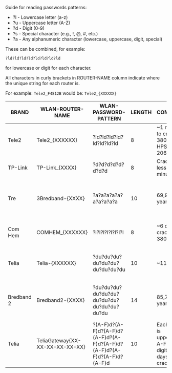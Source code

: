 Guide for reading passwords patterns:
- ?l - Lowercase letter (a-z)
- ?u - Uppercase letter (A-Z)
- ?d - Digit (0-9)
- ?s - Special character (e.g., !, @, #, etc.)
- ?a - Any alphanumeric character (lowercase, uppercase, digit, special)

These can be combined, for example:

```?ld?ld?ld?ld?ld?ld?ld?ld```

for lowercase or digit for each character.

All characters in curly brackets in ROUTER-NAME column
indicate where the unique string for each router is.

For example: ```Tele2_F4812B```
would be:    ```Tele2_{XXXXXX}```

| BRAND | WLAN-ROUTER-NAME | WLAN-PASSWORD-PATTERN | LENGTH | COMMENT | # OF HASHES |
|---|---|---|---|---|---|
| Tele2 | Tele2_{XXXXXX} | ?ld?ld?ld?ld?ld?ld?ld?ld | 8 | ~1 month to crack @ 380 000 HPS (RTX 2060)  | 1 015 599 608 640 |
| TP-Link | TP-Link_{XXXX} | ?d?d?d?d?d?d?d?d | 8 | Cracked in less than 5 minutes | 100 000 000 |
| Tre | 3Bredband-{XXXX} | ?a?a?a?a?a?a?a?a?a?a | 10 | 69,972 years | 839 299 365 868 340 224 |
| Com Hem | COMHEM_{XXXXXX} | ?l?l?l?l?l?l?l?l | 8 | ~6 days to crack @ 380 000 | 208 827 064 576 |
| Telia | Telia-{XXXXXX} | ?du?du?du?du?du?du?du?du?du?du | 10 | ~110 days | 3 656 158 440 062 976 |
| Bredband 2 | Bredband2-{XXXX} | ?du?du?du?du?du?du?du?du?du?du?du?du?du?du | 14 | 85,700 years | 1 028 071 702 528 482 304 |
| Telia | TeliaGateway{XX-XX-XX-XX-XX-XX} | ?(A-F)d?(A-F)d?(A-F)d?(A-F)d?(A-F)d?(A-F)d?(A-F)d?(A-F)d?(A-F)d?(A-F)d | 10 | Each char is uppercase A-F, or a digit, 33.5 days to crack | 1 099 511 627 776 |
